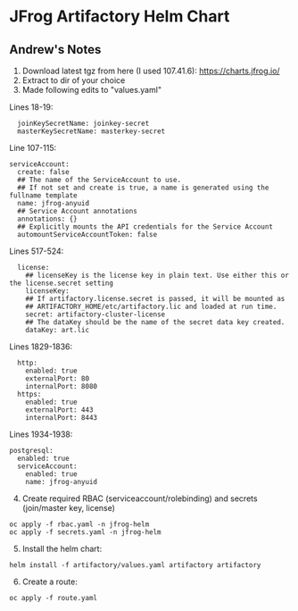 # JFrog Artifactory Helm Chart

## Andrew's Notes

1. Download latest tgz from here (I used 107.41.6): https://charts.jfrog.io/
2. Extract to dir of your choice
3. Made following edits to "values.yaml"

Lines 18-19:

```
  joinKeySecretName: joinkey-secret
  masterKeySecretName: masterkey-secret
```

Line 107-115:

```
serviceAccount:
  create: false
  ## The name of the ServiceAccount to use.
  ## If not set and create is true, a name is generated using the fullname template
  name: jfrog-anyuid
  ## Service Account annotations
  annotations: {}
  ## Explicitly mounts the API credentials for the Service Account
  automountServiceAccountToken: false
```

Lines 517-524:
```
  license:
    ## licenseKey is the license key in plain text. Use either this or the license.secret setting
    licenseKey:
    ## If artifactory.license.secret is passed, it will be mounted as
    ## ARTIFACTORY_HOME/etc/artifactory.lic and loaded at run time.
    secret: artifactory-cluster-license
    ## The dataKey should be the name of the secret data key created.
    dataKey: art.lic
```

Lines 1829-1836:
```
  http:
    enabled: true
    externalPort: 80
    internalPort: 8080
  https:
    enabled: true
    externalPort: 443
    internalPort: 8443
```

Lines 1934-1938:
```
postgresql:
  enabled: true
  serviceAccount:
    enabled: true
    name: jfrog-anyuid
```

4. Create required RBAC (serviceaccount/rolebinding) and secrets (join/master key, license)

```
oc apply -f rbac.yaml -n jfrog-helm
oc apply -f secrets.yaml -n jfrog-helm
```

5. Install the helm chart:

```
helm install -f artifactory/values.yaml artifactory artifactory
```

6. Create a route:

```
oc apply -f route.yaml
```

